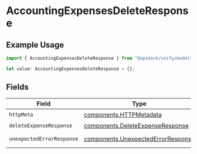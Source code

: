 # AccountingExpensesDeleteResponse

## Example Usage

```typescript
import { AccountingExpensesDeleteResponse } from "@apideck/unify/models/operations";

let value: AccountingExpensesDeleteResponse = {};
```

## Fields

| Field                                                                                    | Type                                                                                     | Required                                                                                 | Description                                                                              |
| ---------------------------------------------------------------------------------------- | ---------------------------------------------------------------------------------------- | ---------------------------------------------------------------------------------------- | ---------------------------------------------------------------------------------------- |
| `httpMeta`                                                                               | [components.HTTPMetadata](../../models/components/httpmetadata.md)                       | :heavy_check_mark:                                                                       | N/A                                                                                      |
| `deleteExpenseResponse`                                                                  | [components.DeleteExpenseResponse](../../models/components/deleteexpenseresponse.md)     | :heavy_minus_sign:                                                                       | Expenses                                                                                 |
| `unexpectedErrorResponse`                                                                | [components.UnexpectedErrorResponse](../../models/components/unexpectederrorresponse.md) | :heavy_minus_sign:                                                                       | Unexpected error                                                                         |